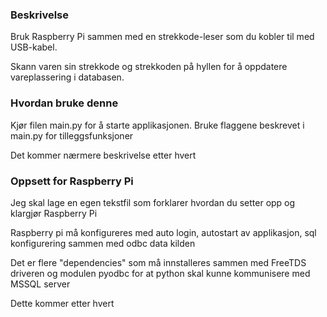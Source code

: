 <h3>Beskrivelse</h3>
<p>Bruk Raspberry Pi sammen med en strekkode-leser som du kobler til med USB-kabel.</p>
<p>Skann varen sin strekkode og strekkoden på hyllen for å oppdatere vareplassering i databasen.</p>

<h3>Hvordan bruke denne</h3>
<p>Kjør filen main.py for å starte applikasjonen. Bruke flaggene beskrevet i main.py for tilleggsfunksjoner</p>
<p>Det kommer nærmere beskrivelse etter hvert</p>


<h3>Oppsett for Raspberry Pi</h3>
<p>Jeg skal lage en egen tekstfil som forklarer hvordan du setter opp og klargjør Raspberry Pi</p>
<p>Raspberry pi må konfigureres med auto login, autostart av applikasjon, sql konfigurering sammen med odbc data kilden</p>
<p>Det er flere "dependencies" som må innstalleres sammen med FreeTDS driveren og modulen pyodbc for at python skal kunne kommunisere med MSSQL server</p>
<p>Dette kommer etter hvert</p>
